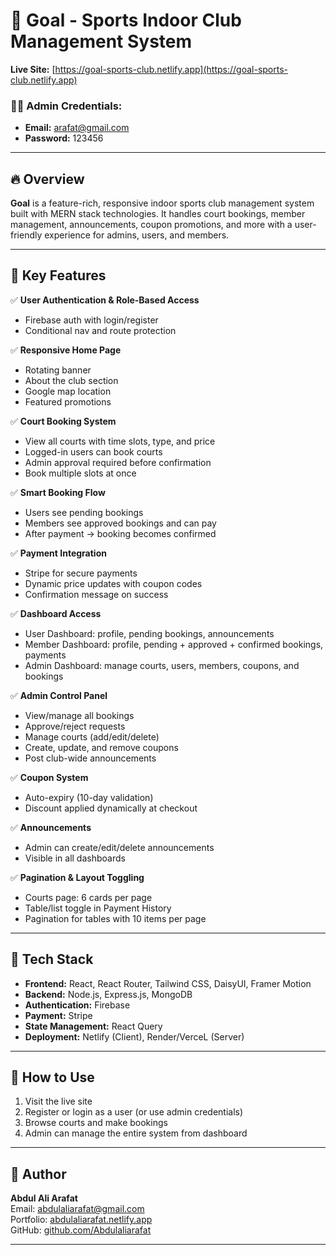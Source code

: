 # 🥅 Goal - Sports Indoor Club Management System

**Live Site:** [https://goal-sports-club.netlify.app](https://goal-sports-club.netlify.app)

### 👨‍💼 Admin Credentials:
- **Email:** arafat@gmail.com  
- **Password:** 123456

---

## 🔥 Overview

**Goal** is a feature-rich, responsive indoor sports club management system built with MERN stack technologies. It handles court bookings, member management, announcements, coupon promotions, and more with a user-friendly experience for admins, users, and members.

---

## 🚀 Key Features

✅ **User Authentication & Role-Based Access**  
- Firebase auth with login/register
- Conditional nav and route protection

✅ **Responsive Home Page**  
- Rotating banner
- About the club section
- Google map location
- Featured promotions

✅ **Court Booking System**  
- View all courts with time slots, type, and price  
- Logged-in users can book courts  
- Admin approval required before confirmation  
- Book multiple slots at once

✅ **Smart Booking Flow**  
- Users see pending bookings  
- Members see approved bookings and can pay  
- After payment → booking becomes confirmed

✅ **Payment Integration**  
- Stripe for secure payments  
- Dynamic price updates with coupon codes  
- Confirmation message on success

✅ **Dashboard Access**  
- User Dashboard: profile, pending bookings, announcements  
- Member Dashboard: profile, pending + approved + confirmed bookings, payments  
- Admin Dashboard: manage courts, users, members, coupons, and bookings

✅ **Admin Control Panel**  
- View/manage all bookings  
- Approve/reject requests  
- Manage courts (add/edit/delete)  
- Create, update, and remove coupons  
- Post club-wide announcements

✅ **Coupon System**  
- Auto-expiry (10-day validation)
- Discount applied dynamically at checkout

✅ **Announcements**  
- Admin can create/edit/delete announcements  
- Visible in all dashboards

✅ **Pagination & Layout Toggling**  
- Courts page: 6 cards per page  
- Table/list toggle in Payment History  
- Pagination for tables with 10 items per page

---

## 🧪 Tech Stack

- **Frontend:** React, React Router, Tailwind CSS, DaisyUI, Framer Motion  
- **Backend:** Node.js, Express.js, MongoDB  
- **Authentication:** Firebase  
- **Payment:** Stripe  
- **State Management:** React Query  
- **Deployment:** Netlify (Client), Render/VerceL (Server)

---

## 🧭 How to Use

1. Visit the live site
2. Register or login as a user (or use admin credentials)
3. Browse courts and make bookings
4. Admin can manage the entire system from dashboard

---

## 🙌 Author

**Abdul Ali Arafat**  
Email: abdulaliarafat@gmail.com  
Portfolio: [abdulaliarafat.netlify.app](https://abdulaliarafat.netlify.app)  
GitHub: [github.com/Abdulaliarafat](https://github.com/Abdulaliarafat)

---

